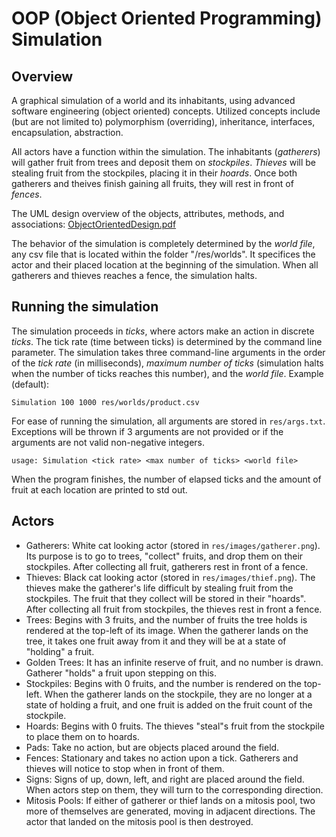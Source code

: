 # OOP (Object Oriented Programming) Simulation
## Overview
A graphical simulation of a world and its inhabitants, using advanced software engineering (object oriented) concepts. Utilized concepts include (but are not limited to) polymorphism (overriding), inheritance, interfaces, encapsulation, abstraction.

All actors have a function within the simulation. The inhabitants (*gatherers*) will gather fruit from trees and deposit them on *stockpiles*. *Thieves* will be stealing fruit from the stockpiles, placing it in their *hoards*. Once both gatherers and theives finish gaining all fruits, they will rest in front of *fences*. 

The UML design overview of the objects, attributes, methods, and associations:
[ObjectOrientedDesign.pdf](https://github.com/EisakuDanielTanaka/OOP-Simulation/files/8250143/ObjectOrientedDesign.pdf)

The behavior of the simulation is completely determined by the *world file*, any csv file that is located within the folder "/res/worlds". It specifices the actor and their placed location at the beginning of the simulation. When all gatherers and thieves reaches a fence, the simulation halts. 

## Running the simulation
The simulation proceeds in *ticks*, where actors make an action in discrete *ticks*. The tick rate (time between ticks) is determined by the command line parameter. The simulation takes three command-line arguments in the order of the *tick rate* (in milliseconds), *maximum number of ticks* (simulation halts when the number of ticks reaches this number), and the *world file*. 
Example (default): 
```
Simulation 100 1000 res/worlds/product.csv
```
For ease of running the simulation, all arguments are stored in ```res/args.txt```. Exceptions will be thrown if 3 arguments are not provided or if the arguments are not valid non-negative integers. 

```
usage: Simulation <tick rate> <max number of ticks> <world file>
```

When the program finishes, the number of elapsed ticks and the amount of fruit at each location are printed to std out.

## Actors
* Gatherers: White cat looking actor (stored in ```res/images/gatherer.png```). Its purpose is to go to trees, "collect" fruits, and drop them on their stockpiles. After collecting all fruit, gatherers rest in front of a fence.
* Thieves: Black cat looking actor (stored in ```res/images/thief.png```). The thieves make the gatherer's life difficult by stealing fruit from the stockpiles. The fruit that they collect will be stored in their "hoards". After collecting all fruit from stockpiles, the thieves rest in front a fence.
* Trees: Begins with 3 fruits, and the number of fruits the tree holds is rendered at the top-left of its image. When the gatherer lands on the tree, it takes one fruit away from it and they will be at a state of "holding" a fruit. 
* Golden Trees: It has an infinite reserve of fruit, and no number is drawn. Gatherer "holds" a fruit upon stepping on this. 
* Stockpiles: Begins with 0 fruits, and the number is rendered on the top-left. When the gatherer lands on the stockpile, they are no longer at a state of holding a fruit, and one fruit is added on the fruit count of the stockpile. 
* Hoards: Begins with 0 fruits. The thieves "steal"s fruit from the stockpile to place them on to hoards. 
* Pads: Take no action, but are objects placed around the field.
* Fences: Stationary and takes no action upon a tick. Gatherers and thieves will notice to stop when in front of them. 
* Signs: Signs of up, down, left, and right are placed around the field. When actors step on them, they will turn to the corresponding direction. 
* Mitosis Pools: If either of gatherer or thief lands on a mitosis pool, two more of themselves are generated, moving in adjacent directions. The actor that landed on the mitosis pool is then destroyed. 
